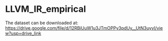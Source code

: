 # LLVM_IR_empirical
The dataset can be downloaded at: https://drive.google.com/file/d/12RBiUuW1u3JTmOPPy3pdUy__UtN3uyvl/view?usp=drive_link
